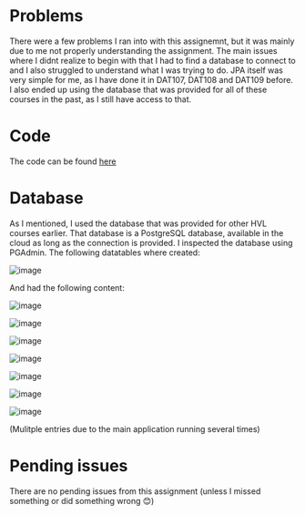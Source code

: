 # Problems
There were a few problems I ran into with this assignemnt, but it was mainly due to me not properly understanding the assignment. The main issues where I didnt realize to begin with that I had to find a database to connect to and I also struggled to understand what I was trying to do. JPA itself was very simple for me, as I have done it in DAT107, DAT108 and DAT109 before. I also ended up using the database that was provided for all of these courses in the past, as I still have access to that. 

# Code
The code can be found [here](https://github.com/Ivhene/dat250-jpa-tutorial/tree/master/src)

# Database
As I mentioned, I used the database that was provided for other HVL courses earlier. That database is a PostgreSQL database, available in the cloud as long as the connection is provided. I inspected the database using PGAdmin. The following datatables where created:

![image](https://github.com/user-attachments/assets/ee4a463c-d7cf-488d-8cd9-d404fcf9ae26)

And had the following content: 

![image](https://github.com/user-attachments/assets/ae6d653e-8ccd-4aea-bff7-ab10d8d8375c)

![image](https://github.com/user-attachments/assets/c3d3983e-9eff-4aa6-9db0-b6beb23a2314)

![image](https://github.com/user-attachments/assets/ea241bcf-0a9f-4b4f-8fa6-4663fdebb214)

![image](https://github.com/user-attachments/assets/460bf70c-a8f6-4864-9aa1-c50d647d346d)

![image](https://github.com/user-attachments/assets/2c52d363-571f-47b5-8d96-542ad2c3eec1)

![image](https://github.com/user-attachments/assets/fba5eebd-7728-4878-a830-662a8a78fae9)

![image](https://github.com/user-attachments/assets/fbef659d-a819-45a2-8318-01f6f320ceb1)


(Mulitple entries due to the main application running several times)

# Pending issues
There are no pending issues from this assignment (unless I missed something or did something wrong 😊)
